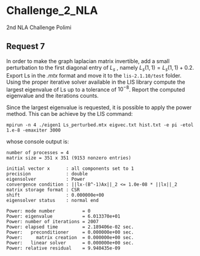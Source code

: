 # Challenge_2_NLA
2nd NLA Challenge Polimi

## Request 7
In order to make the graph laplacian matrix invertible, add a small perturbation to the first diagonal entry of $L_s$ , namely $L_s (1, 1) = L_s (1, 1) + 0.2$. Export Ls in the *.mtx* format and move it to the `lis-2.1.10/test` folder. Using the proper iterative solver available in the LIS library compute the largest eigenvalue of Ls up to a tolerance of $10^{−8}$. Report the computed eigenvalue and the iterations counts.

Since the largest eigenvalue is requested, it is possible to apply the power method. This can be achieve by the LIS command: 
```
mpirun -n 4 ./eigen1 Ls_perturbed.mtx eigvec.txt hist.txt -e pi -etol 1.e-8 -emaxiter 3000
```
whose console output is: 
```
number of processes = 4
matrix size = 351 x 351 (9153 nonzero entries)

initial vector x      : all components set to 1
precision             : double
eigensolver           : Power
convergence condition : ||lx-(B^-1)Ax||_2 <= 1.0e-08 * ||lx||_2
matrix storage format : CSR
shift                 : 0.000000e+00
eigensolver status    : normal end

Power: mode number          = 0
Power: eigenvalue           = 6.013370e+01
Power: number of iterations = 2007
Power: elapsed time         = 2.189406e-02 sec.
Power:   preconditioner     = 0.000000e+00 sec.
Power:     matrix creation  = 0.000000e+00 sec.
Power:   linear solver      = 0.000000e+00 sec.
Power: relative residual    = 9.940435e-09

```
